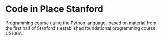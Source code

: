# Code in Place Stanford
 Programming course using the Python language, based on material from the first half of Stanford's established foundational programming course: CS106A.
